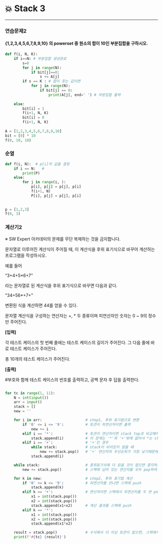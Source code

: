 # :boom: Stack 3

---



### 연습문제2

#### {1,2,3,4,5,6,7,8,9,10} 의 powerset 중 원소의 합이 10인 부분집합을 구하시오.

```python
def f(i, N, K):
    if i==N: # 부분집합 생성완료
    	s=0
        for j in range(N):
            if bit[j]==0:
                s += A[j]
        if s == K : # 합이 찾는 값이면
            for j in range(N):
                if bit[j] == 0:
                    print(A[j], end=' ') # 부분집합 출력
            
    else:
        bit[i] = 1
        f(i+1, N, K)
        bit[i] = 0
        f(i+1, N, K)
    
A = [1,2,3,4,5,6,7,8,9,10]
bit = [0] * 10
f(0, 10, 10)
```





### 순열

```python
def f(i, N):  # p[i]의 값을 결정
    if i == N:   #
        print(P)
    else:
        for j in range(i, ):
            p[i], p[j] = p[j], p[i]
            f(i+1, N)
            P[i], p[j] = p[j], p[i]
            
            
p = [1,2,3]
f(0, 3)
```



### 계산기2



※ SW Expert 아카데미의 문제를 무단 복제하는 것을 금지합니다.

문자열로 이루어진 계산식이 주어질 때, 이 계산식을 후위 표기식으로 바꾸어 계산하는 프로그램을 작성하시오.

예를 들어

“3+4+5*6+7”

라는 문자열로 된 계산식을 후위 표기식으로 바꾸면 다음과 같다.

"34+56*+7+"

변환된 식을 계산하면 44를 얻을 수 있다.

문자열 계산식을 구성하는 연산자는 +, * 두 종류이며 피연산자인 숫자는 0 ~ 9의 정수만 주어진다.

**[입력]**

각 테스트 케이스의 첫 번째 줄에는 테스트 케이스의 길이가 주어진다. 그 다음 줄에 바로 테스트 케이스가 주어진다.

총 10개의 테스트 케이스가 주어진다.

**[출력]**

\#부호와 함께 테스트 케이스의 번호를 출력하고, 공백 문자 후 답을 출력한다.



```python

for tc in range(1, 11):
    N = int(input())
    arr = input()
    stack = []
    new = ''

    for i in arr:                    # step1, 후위 표기법으로 변환
        if '0' <= i <= '9':          # 토큰이 피연산자이면 출력
            new += i
        elif i == '*':               # 토큰이 연산자이면 stack top과 비교해야 하는데,
            stack.append(i)          # 이 문제는 '*'와 '+'밖에 없어서 *는 stack에 바로 저장
        elif i == '+':               # '+'인 경우
            while stack:             # stack이 비어있지 않을 때
                new += stack.pop()   # '+' 연산자의 우선순위가 가장 낮기때문에 스택에서 모두 pop 한 후 연산자를 push
            stack.append(i)

    while stack:                     # 중위표기식에 더 읽을 것이 없으면 중지하고,
        new += stack.pop()           # 스택에 남아 있는 연산자를 모두 pop하여 출력

    for k in new:                    # step2, 후위 표기법 계산
        if '0' <= k <= '9':          # 피연산자를 만나면 스택에 push
            stack.append(k)
        elif k == '+':               # 연산자이면 스택에서 피연산자를 두 번 pop 하여 두 개 꺼낸다.
            x1 = int(stack.pop())
            x2 = int(stack.pop())
            stack.append(x1+x2)      # 계산 결과를 스택에 push
        elif k == '*':
            x1 = int(stack.pop())
            x2 = int(stack.pop())
            stack.append(x1*x2)

    result = stack.pop()             # 수식에서 더 이상 토큰이 없으면, 스택에서 최종 결과값 pop 하여 출력
    print(f'#{tc} {result}')
```

